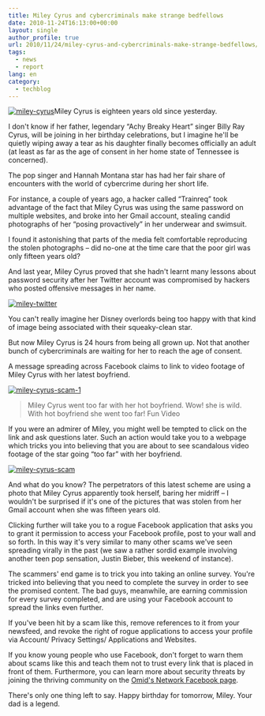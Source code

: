```yaml
---
title: Miley Cyrus and cybercriminals make strange bedfellows
date: 2010-11-24T16:13:00+00:00
layout: single
author_profile: true
url: 2010/11/24/miley-cyrus-and-cybercriminals-make-strange-bedfellows/
tags:
  - news
  - report
lang: en
category: 
  - techblog
---
```

[![miley-cyrus](http://lh3.ggpht.com/_vaUVXcmC3OI/TO0yjIfBZaI/AAAAAAAADNM/tpXjfuKA4_A/miley-cyrus_thumb.jpg?imgmax=800 "miley-cyrus")](http://lh6.ggpht.com/_vaUVXcmC3OI/TO0yhmgqINI/AAAAAAAADNI/RpiH8nHRt3Y/s1600-h/miley-cyrus%5B2%5D.jpg)Miley Cyrus is eighteen years old since yesterday.

I don't know if her father, legendary “Achy Breaky Heart” singer Billy Ray Cyrus, will be joining in her birthday celebrations, but I imagine he'll be quietly wiping away a tear as his daughter finally becomes officially an adult (at least as far as the age of consent in her home state of Tennessee is concerned).

The pop singer and Hannah Montana star has had her fair share of encounters with the world of cybercrime during her short life.

For instance, a couple of years ago, a hacker called “Trainreq” took advantage of the fact that Miley Cyrus was using the same password on multiple websites, and broke into her Gmail account, stealing candid photographs of her “posing provactively” in her underwear and swimsuit.

I found it astonishing that parts of the media felt comfortable reproducing the stolen photographs – did no-one at the time care that the poor girl was only fifteen years old?

And last year, Miley Cyrus proved that she hadn't learnt many lessons about password security after her Twitter account was compromised by hackers who posted offensive messages in her name.

[![miley-twitter](http://lh3.ggpht.com/_vaUVXcmC3OI/TO0ymqjLv9I/AAAAAAAADNU/n6ojZe3g2sA/miley-twitter_thumb%5B5%5D.jpg?imgmax=800 "miley-twitter")](http://lh4.ggpht.com/_vaUVXcmC3OI/TO0ykvU4YZI/AAAAAAAADNQ/vOfTmd7Bzm4/s1600-h/miley-twitter%5B7%5D.jpg)

You can't really imagine her Disney overlords being too happy with that kind of image being associated with their squeaky-clean star.

But now Miley Cyrus is 24 hours from being all grown up. Not that another bunch of cybercriminals are waiting for her to reach the age of consent.

A message spreading across Facebook claims to link to video footage of Miley Cyrus with her latest boyfriend.

[![miley-cyrus-scam-1](http://lh5.ggpht.com/_vaUVXcmC3OI/TO0ypr-5sRI/AAAAAAAADNc/o6Fc0u5e1YU/miley-cyrus-scam-1_thumb%5B2%5D.jpg?imgmax=800 "miley-cyrus-scam-1")](http://lh6.ggpht.com/_vaUVXcmC3OI/TO0yoL6sAiI/AAAAAAAADNY/TlMmowAKIOM/s1600-h/miley-cyrus-scam-1%5B4%5D.jpg)

> Miley Cyrus went too far with her hot boyfriend. Wow! she is wild.
> With hot boyfriend she went too far!
> Fun Video

If you were an admirer of Miley, you might well be tempted to click on the link and ask questions later. Such an action would take you to a webpage which tricks you into believing that you are about to see scandalous video footage of the star going “too far” with her boyfriend.

[![miley-cyrus-scam](http://lh4.ggpht.com/_vaUVXcmC3OI/TO0ytGmathI/AAAAAAAADNk/zOb-3FwfD6g/miley-cyrus-scam_thumb%5B2%5D.jpg?imgmax=800 "miley-cyrus-scam")](http://lh5.ggpht.com/_vaUVXcmC3OI/TO0yreDaTII/AAAAAAAADNg/Z5puTH-2d6U/s1600-h/miley-cyrus-scam%5B4%5D.jpg)

And what do you know? The perpetrators of this latest scheme are using a photo that Miley Cyrus apparently took herself, baring her midriff – I wouldn't be surprised if it's one of the pictures that was stolen from her Gmail account when she was fifteen years old.

Clicking further will take you to a rogue Facebook application that asks you to grant it permission to access your Facebook profile, post to your wall and so forth. In this way it's very similar to many other scams we've seen spreading virally in the past (we saw a rather sordid example involving another teen pop sensation, Justin Bieber, this weekend of instance).

The scammers' end game is to trick you into taking an online survey. You're tricked into believing that you need to complete the survey in order to see the promised content. The bad guys, meanwhile, are earning commission for every survey completed, and are using your Facebook account to spread the links even further.

If you've been hit by a scam like this, remove references to it from your newsfeed, and revoke the right of rogue applications to access your profile via Account/ Privacy Settings/ Applications and Websites.

If you know young people who use Facebook, don't forget to warn them about scams like this and teach them not to trust every link that is placed in front of them. Furthermore, you can learn more about security threats by joining the thriving community on the [Omid's Network Facebook page](https://www.facebook.com/omidsnetwork).

There's only one thing left to say. Happy birthday for tomorrow, Miley. Your dad is a legend.